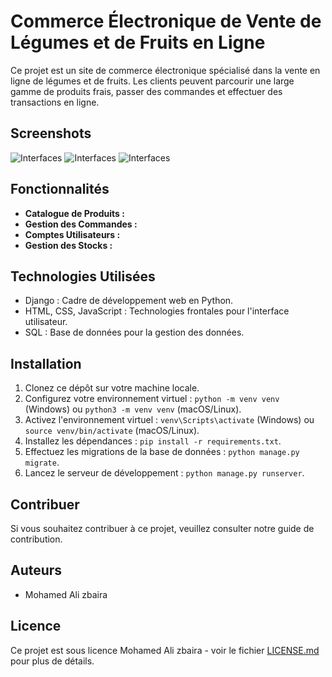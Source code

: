 # Commerce Électronique de Vente de Légumes et de Fruits en Ligne

Ce projet est un site de commerce électronique spécialisé dans la vente en ligne de légumes et de fruits. Les clients peuvent parcourir une large gamme de produits frais, passer des commandes et effectuer des transactions en ligne.
## Screenshots
 ![Interfaces ](https://res.cloudinary.com/dkrfmqbj1/image/upload/v1699736780/Commerce-electronique/betgj62f17okgmhnukdn.png)
 ![Interfaces ](https://res.cloudinary.com/dkrfmqbj1/image/upload/v1699736780/Commerce-electronique/betgj62f17okgmhnukdn.png)
 ![Interfaces ](https://res.cloudinary.com/dkrfmqbj1/image/upload/v1699736861/Commerce-electronique/gp0mdpe0xgggfzjglqnb.png)

## Fonctionnalités

- **Catalogue de Produits :** 
- **Gestion des Commandes :**
- **Comptes Utilisateurs :** 
- **Gestion des Stocks :** 
## Technologies Utilisées

- Django : Cadre de développement web en Python.
- HTML, CSS, JavaScript : Technologies frontales pour l'interface utilisateur.
- SQL : Base de données pour la gestion des données.

## Installation

1. Clonez ce dépôt sur votre machine locale.
2. Configurez votre environnement virtuel : `python -m venv venv` (Windows) ou `python3 -m venv venv` (macOS/Linux).
3. Activez l'environnement virtuel : `venv\Scripts\activate` (Windows) ou `source venv/bin/activate` (macOS/Linux).
4. Installez les dépendances : `pip install -r requirements.txt`.
5. Effectuez les migrations de la base de données : `python manage.py migrate`.
6. Lancez le serveur de développement : `python manage.py runserver`.

## Contribuer

Si vous souhaitez contribuer à ce projet, veuillez consulter notre guide de contribution.

## Auteurs

- Mohamed Ali zbaira


## Licence

Ce projet est sous licence  Mohamed Ali zbaira - voir le fichier [LICENSE.md](LICENSE.md) pour plus de détails.
